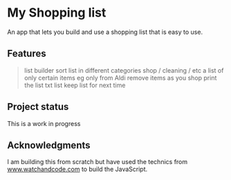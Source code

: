 # My Shopping list

An app that lets you build and use a shopping list that is easy to use.


## Features
 > list builder
 > sort list in different categories shop / cleaning / etc
 > a list of only certain items eg only from Aldi
 > remove items as you shop
 > print the list
 > txt list
 > keep list for next time



## Project status

This is a work in progress 

## Acknowledgments

I am building this from scratch but have used the technics from www.watchandcode.com to build the JavaScript.